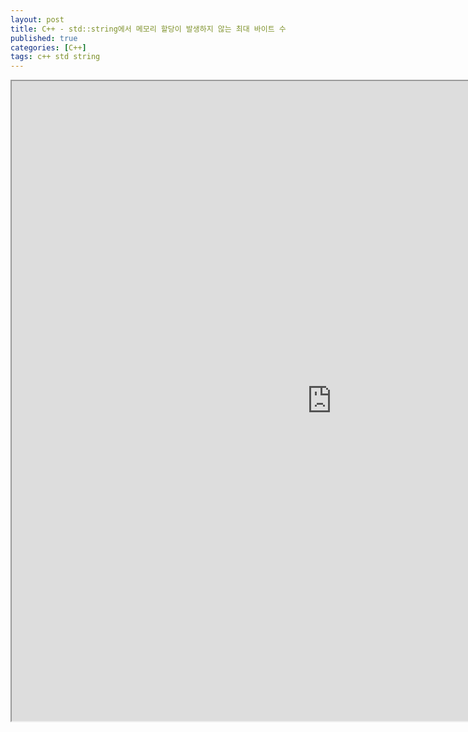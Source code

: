 ```yaml
---
layout: post
title: C++ - std::string에서 메모리 할당이 발생하지 않는 최대 바이트 수
published: true
categories: [C++]
tags: c++ std string
---
```

<iframe width="1024" height="1024" src="https://docs.google.com/document/d/e/2PACX-1vSwykHalyEdrkKQn74NRDhr26Rpp5fXPPBQEvifn_A-liBt_fZL6FUib8IECJVw33FcRtJO792jMEKv/pub?embedded=true"></iframe>   
  